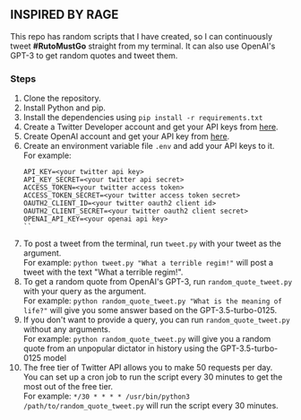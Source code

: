 ## INSPIRED BY RAGE

This repo has random scripts that I have created, so I can continuously tweet **#RutoMustGo** straight from my terminal.
It can also use OpenAI's GPT-3 to get random quotes and tweet them.

### Steps
1. Clone the repository.
2. Install Python and pip.
3. Install the dependencies using `pip install -r requirements.txt`
4. Create a Twitter Developer account and get your API keys from [here](https://developer.twitter.com/en/apps).
5. Create OpenAI account and get your API key from [here](https://platform.openai.com/api-keys).
6. Create an environment variable file `.env` and add your API keys to it. <br/> For example:
    ```
    API_KEY=<your twitter api key>
    API_KEY_SECRET=<your twitter api secret>
    ACCESS_TOKEN=<your twitter access token>
    ACCESS_TOKEN_SECRET=<your twitter access token secret>
    OAUTH2_CLIENT_ID=<your twitter oauth2 client id>
    OAUTH2_CLIENT_SECRET=<your twitter oauth2 client secret>
    OPENAI_API_KEY=<your openai api key>
    ``
7. To post a tweet from the terminal, run `tweet.py` with your tweet as the argument. <br/> For example: `python tweet.py "What a terrible regim!"` will post a tweet with the text "What a terrible regim!".
8. To get a random quote from OpenAI's GPT-3, run `random_quote_tweet.py` with your query as the argument. <br/> For example: `python random_quote_tweet.py "What is the meaning of life?"` will give you some answer based on the GPT-3.5-turbo-0125.
9. If you don't want to provide a query, you can run `random_quote_tweet.py` without any arguments. <br/> For example: `python random_quote_tweet.py` will give you a random quote from an unpopular dictator in history using the GPT-3.5-turbo-0125 model
10. The free tier of Twitter API allows you to make 50 requests per day. <br/> You can set up a cron job to run the script every 30 minutes to get the most out of the free tier. <br/> For example: `*/30 * * * * /usr/bin/python3 /path/to/random_quote_tweet.py` will run the script every 30 minutes.